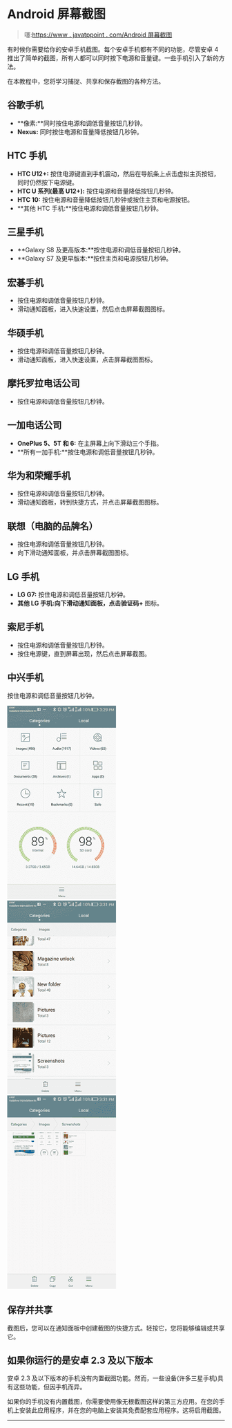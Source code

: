 # Android 屏幕截图

> 噻:[https://www . javatppoint . com/Android 屏幕截图](https://www.javatpoint.com/android-screenshot)

有时候你需要给你的安卓手机截图。每个安卓手机都有不同的功能，尽管安卓 4 推出了简单的截图，所有人都可以同时按下电源和音量键。一些手机引入了新的方法。

在本教程中，您将学习捕捉、共享和保存截图的各种方法。

## 谷歌手机

*   **像素:**同时按住电源和调低音量按钮几秒钟。
*   **Nexus:** 同时按住电源和音量降低按钮几秒钟。

## HTC 手机

*   **HTC U12+:** 按住电源键直到手机震动，然后在导航条上点击虚拟主页按钮，同时仍然按下电源键。
*   **HTC U 系列(最高 U12+):** 按住电源和音量降低按钮几秒钟。
*   **HTC 10:** 按住电源和音量降低按钮几秒钟或按住主页和电源按钮。
*   **其他 HTC 手机:**按住电源和调低音量按钮几秒钟。

## 三星手机

*   **Galaxy S8 及更高版本:**按住电源和调低音量按钮几秒钟。
*   **Galaxy S7 及更早版本:**按住主页和电源按钮几秒钟。

## 宏碁手机

*   按住电源和调低音量按钮几秒钟。
*   滑动通知面板，进入快速设置，然后点击屏幕截图图标。

## 华硕手机

*   按住电源和调低音量按钮几秒钟。
*   滑动通知面板，进入快速设置，点击屏幕截图图标。

## 摩托罗拉电话公司

*   按住电源和调低音量按钮几秒钟。

## 一加电话公司

*   **OnePlus 5、5T 和 6:** 在主屏幕上向下滑动三个手指。
*   **所有一加手机:**按住电源和调低音量按钮几秒钟。

## 华为和荣耀手机

*   按住电源和调低音量按钮几秒钟。
*   滑动通知面板，转到快捷方式，并点击屏幕截图图标。

## 联想（电脑的品牌名）

*   按住电源和调低音量按钮几秒钟。
*   向下滑动通知面板，并点击屏幕截图图标。

## LG 手机

*   **LG G7:** 按住电源和调低音量按钮几秒钟。
*   **其他 LG 手机:**向下滑动通知面板，点击**验证码+** 图标。

## 索尼手机

*   按住电源和调低音量按钮几秒钟。
*   按住电源键，直到屏幕出现，然后点击屏幕截图。

## 中兴手机

按住电源和调低音量按钮几秒钟。

![Android Screenshot](img/4f49b01336d804bfc9e902e1b4b7732c.png) ![Android Screenshot](img/6adf51a011cb5cc20afc7f0135c22250.png) ![Android Screenshot](img/0039c4e393dbf098e9b5a1f8719d1e18.png)

## 保存并共享

截图后，您可以在通知面板中创建截图的快捷方式。轻按它，您将能够编辑或共享它。

## 如果你运行的是安卓 2.3 及以下版本

安卓 2.3 及以下版本的手机没有内置截图功能。然而，一些设备(许多三星手机)具有这些功能，但因手机而异。

如果你的手机没有内置截图，你需要使用像无根截图这样的第三方应用。在您的手机上安装此应用程序，并在您的电脑上安装其免费配套应用程序。这将启用截图。

* * *